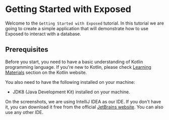 # Getting Started with Exposed

Welcome to the `Getting Started with Exposed` tutorial. In this tutorial we are going to create a simple application 
that will demonstrate how to use Exposed to interact with a database.

## Prerequisites

Before you start, you need to have a basic understanding of Kotlin programming language. If you're new to Kotlin, 
please check [Learning Materials](https://kotlinlang.org/docs/learning-materials-overview.html) section on the Kotlin website.

You also need to have the following installed on your machine:
- JDK8 (Java Development Kit) installed on your machine.

On the screenshots, we are using IntelliJ IDEA as our IDE. If you don't have it, you can download
it free from the official [JetBrains website](https://www.jetbrains.com/idea/download/). You can also use any other IDE.